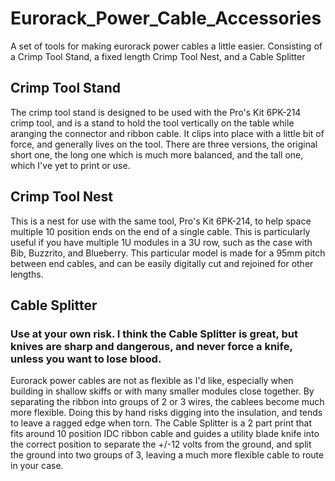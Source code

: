 # Eurorack_Power_Cable_Accessories
A set of tools for making eurorack power cables a little easier. Consisting of a Crimp Tool Stand, a fixed length Crimp Tool Nest, and a Cable Splitter

## Crimp Tool Stand
The crimp tool stand is designed to be used with the Pro's Kit 6PK-214 crimp tool, and is a stand to hold the tool vertically on the table while aranging the connector and ribbon cable. It clips into place with a little bit of force, and generally lives on the tool. There are three versions, the original short one, the long one which is much more balanced, and the tall one, which I've yet to print or use. 

## Crimp Tool Nest
This is a nest for use with the same tool, Pro's Kit 6PK-214, to help space multiple 10 position ends on the end of a single cable. This is particularly useful if you have multiple 1U modules in a 3U row, such as the case with Bib, Buzzrito, and Blueberry. This particular model is made for a 95mm pitch between end cables, and can be easily digitally cut and rejoined for other lengths.

## Cable Splitter
### Use at your own risk. I think the Cable Splitter is great, but knives are sharp and dangerous, and never force a knife, unless you want to lose blood.
Eurorack power cables are not as flexible as I'd like, especially when building in shallow skiffs or with many smaller modules close together. By separating the ribbon into groups of 2 or 3 wires, the cablees become much more flexible. Doing this by hand risks digging into the insulation, and tends to leave a ragged edge when torn. The Cable Splitter is a 2 part print that fits around 10 position IDC ribbon cable and guides a utility blade knife into the correct position to separate the +/-12 volts from the ground, and split the ground into two groups of 3, leaving a much more flexible cable to route in your case. 
